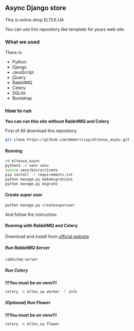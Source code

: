 ## Async Django store

This is online shop ELTEX.UA 

You can use this repository like template for yours web site.

### What we used

There is:
  * Python
  * Django
  * JavaScript
  * jQuery
  * RabbitMQ
  * Celery
  * SQLite
  * Bootstrap
 
### How to run

**You can run this site without RabbitMQ and Celery**

First of All download this repository.
```bash
git clone https://github.com/mmeerrccyy/eltexua_async.git
```

#### Running

```bash
cd eltexua_async
python3 -m venv venv
source venv/bin/activate
pip install -r requirements.txt
python manage.py makemigrations
python manage.py migrate
```

#### Create super user



```bash
python manage.py createsuperuser
```
And follow the instruction

#### Running with RabbitMQ and Celery

Download and install from [official website](https://www.rabbitmq.com/)

##### Run RabbitMQ Server

```bash
rabbitmq-server
```

##### Run Celery

**!!!You must be on venv!!!**

```bash
celery -A eltex_ua worker -l info
```

##### (Optional) Run Flower

**!!!You must be on venv!!!**

```bash
celery -A eltex_ua flower
```



